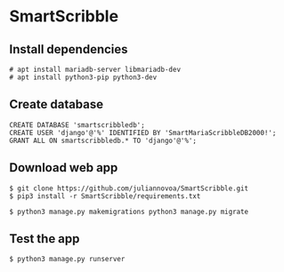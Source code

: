 # SmartScribble

## Install dependencies

```shell
# apt install mariadb-server libmariadb-dev
# apt install python3-pip python3-dev
```

## Create database

```mysql
CREATE DATABASE 'smartscribbledb';
CREATE USER 'django'@'%' IDENTIFIED BY 'SmartMariaScribbleDB2000!';
GRANT ALL ON smartscribbledb.* TO 'django'@'%';
```

## Download web app

```shell
$ git clone https://github.com/juliannovoa/SmartScribble.git
$ pip3 install -r SmartScribble/requirements.txt
```

```shell
$ python3 manage.py makemigrations python3 manage.py migrate
```

## Test the app

```shell
$ python3 manage.py runserver
```
